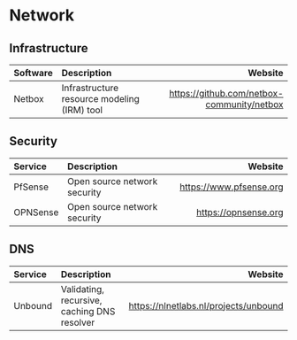 # Network

## Infrastructure

| Software | Description                                 | Website                                    |
| :------- | :------------------------------------------ | -----------------------------------------: |
| Netbox   | Infrastructure resource modeling (IRM) tool | https://github.com/netbox-community/netbox |

## Security

| Service     | Description                    | Website                 |
| :---------- | :----------------------------- | ----------------------: |
| PfSense     | Open source network security   | https://www.pfsense.org |
| OPNSense    | Open source network security   | https://opnsense.org    |

## DNS

| Service | Description                                 | Website                               |
| :------ | :------------------------------------------ | ------------------------------------: |
| Unbound | Validating, recursive, caching DNS resolver | https://nlnetlabs.nl/projects/unbound |
